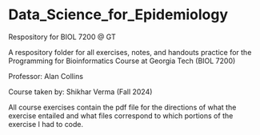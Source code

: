 # Data_Science_for_Epidemiology
Respository for BIOL 7200 @ GT

A respository folder for all exercises, notes, and handouts practice for the Programming for Bioinformatics Course at Georgia Tech (BIOL 7200)

Professor: Alan Collins

Course taken by: Shikhar Verma (Fall 2024)

All course exercises contain the pdf file for the directions of what the exercise entailed and what files correspond to which portions of the exercise I had to code.
